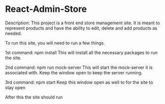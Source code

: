 # React-Admin-Store
Description:
This project is a front end store management site. It is meant to represent products and have the ability to edit, delete and add products as needed.

To run this site, you will need to run a few things.

1st command: npm install
This will install all the necessary packages to run the site.

2nd command: npm run mock-server
This will start the mock-server it is associated with. Keep the window open to keep the server running.

3rd command: npm start
Keep this window open as well to for the site to stay open

After this the site should run
